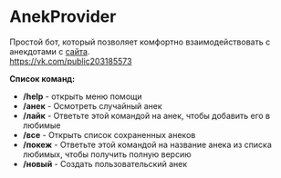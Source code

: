 # AnekProvider

Простой бот, который позволяет комфортно взаимодействовать с анекдотами с [сайта](https://baneks.site/). </br>
https://vk.com/public203185573

**Список команд:**
- **/help** - открыть меню помощи
- **/анек** - Осмотреть случайный анек
- **/лайк** - Ответьте этой командой на анек, чтобы добавить его в любимые
- **/все** - Открыть список сохраненных анеков
- **/покеж** - Ответьте этой командой на название анека из списка любимых, чтобы получить полную версию
- **/новый** - Создать пользовательский анек
